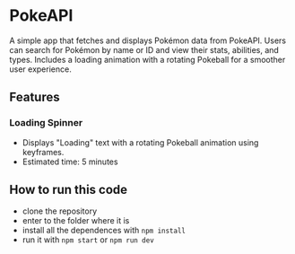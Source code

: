 # PokeAPI

A simple app that fetches and displays Pokémon data from PokeAPI. Users can search for Pokémon by name or ID and view their stats, abilities, and types. Includes a loading animation with a rotating Pokeball for a smoother user experience.

## Features

### Loading Spinner
- Displays "Loading" text with a rotating Pokeball animation using keyframes.
- Estimated time: 5 minutes


## How to run this code

- clone the repository
- enter to the folder where it is
- install all the dependences with `npm install`
- run it with `npm start` or `npm run dev`
